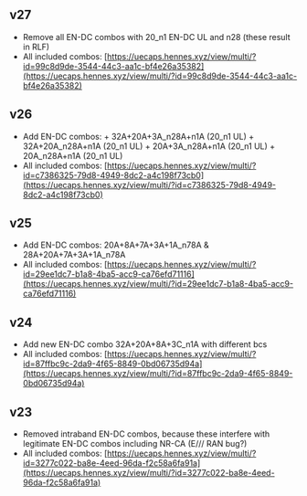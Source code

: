 
## v27
- Remove all EN-DC combos with 20_n1 EN-DC UL and n28 (these result in RLF)
- All included combos: [https://uecaps.hennes.xyz/view/multi/?id=99c8d9de-3544-44c3-aa1c-bf4e26a35382](https://uecaps.hennes.xyz/view/multi/?id=99c8d9de-3544-44c3-aa1c-bf4e26a35382)
## v26
- Add EN-DC combos: + 32A+20A+3A_n28A+n1A (20_n1 UL) + 32A+20A_n28A+n1A (20_n1 UL) + 20A+3A_n28A+n1A (20_n1 UL) + 20A_n28A+n1A (20_n1 UL)
- All included combos: [https://uecaps.hennes.xyz/view/multi/?id=c7386325-79d8-4949-8dc2-a4c198f73cb0](https://uecaps.hennes.xyz/view/multi/?id=c7386325-79d8-4949-8dc2-a4c198f73cb0)
## v25
- Add EN-DC combos: 20A+8A+7A+3A+1A_n78A & 28A+20A+7A+3A+1A_n78A
- All included combos: [https://uecaps.hennes.xyz/view/multi/?id=29ee1dc7-b1a8-4ba5-acc9-ca76efd71116](https://uecaps.hennes.xyz/view/multi/?id=29ee1dc7-b1a8-4ba5-acc9-ca76efd71116)
## v24
- Add new EN-DC combo 32A+20A+8A+3C_n1A with different bcs
- All included combos: [https://uecaps.hennes.xyz/view/multi/?id=87ffbc9c-2da9-4f65-8849-0bd06735d94a](https://uecaps.hennes.xyz/view/multi/?id=87ffbc9c-2da9-4f65-8849-0bd06735d94a)
## v23
- Removed intraband EN-DC combos, because these interfere with legitimate EN-DC combos including NR-CA (E/// RAN bug?)
- All included combos: [https://uecaps.hennes.xyz/view/multi/?id=3277c022-ba8e-4eed-96da-f2c58a6fa91a](https://uecaps.hennes.xyz/view/multi/?id=3277c022-ba8e-4eed-96da-f2c58a6fa91a)
